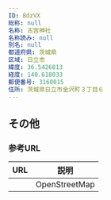 ```yaml
---
ID: 8dzVX
総称: null
名称: 古宮神社
名称読み: null
別名: null
都道府県: 茨城県
区域: 日立市
緯度: 36.5426813
経度: 140.618033
郵便番号: 3160015
住所: 茨城県日立市金沢町３丁目６
---
```


## その他

### 参考URL

| URL | 説明          |
| --- | ------------- |
|     | OpenStreetMap |
